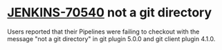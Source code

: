 # [JENKINS-70540](https://issues.jenkins.io/browse/JENKINS-70540) not a git directory

Users reported that their Pipelines were failing to checkout with the message "not a git directory" in git plugin 5.0.0 and git client plugin 4.1.0.
